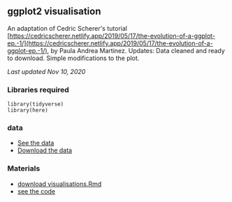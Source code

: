 ## ggplot2 visualisation

An adaptation of Cedric Scherer's tutorial [https://cedricscherer.netlify.app/2019/05/17/the-evolution-of-a-ggplot-ep.-1/](https://cedricscherer.netlify.app/2019/05/17/the-evolution-of-a-ggplot-ep.-1/), by Paula Andrea Martinez. 
Updates: Data cleaned and ready to download.
Simple modifications to the plot. 

*Last updated Nov 10, 2020*



### Libraries required

```{r}
library(tidyverse)
library(here)
```

### data
- [See the data](https://github.com/orchid00/visualisationsCS/blob/master/data/df_sorted.csv)
- [Download the data](https://raw.githubusercontent.com/orchid00/visualisationsCS/master/data/df_sorted.csv)

### Materials
- [download visualisations.Rmd](https://orchid00.github.io/visualisationsCS/visualisations.Rmd)
- [see the code](https://orchid00.github.io/visualisationsCS/visualisations)
